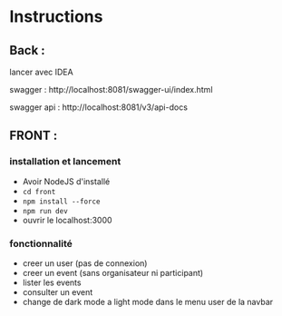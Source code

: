 # Instructions

## Back :

lancer avec IDEA

swagger : http://localhost:8081/swagger-ui/index.html

swagger api : http://localhost:8081/v3/api-docs

## FRONT :

### installation et lancement

- Avoir NodeJS d'installé
- `cd front`
- `npm install --force`
- `npm run dev`
- ouvrir le localhost:3000

### fonctionnalité

- creer un user (pas de connexion)
- creer un event (sans organisateur ni participant)
- lister les events
- consulter un event
- change de dark mode a light mode dans le menu user de la navbar
